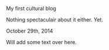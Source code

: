 My first cultural blog	

Nothing spectaculair about it either. Yet.

October 29th, 2014

Will add some text over here.

